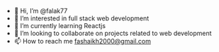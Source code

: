 - 👋 Hi, I’m @falak77
- 👀 I’m interested in full stack web development
- 🌱 I’m currently learning Reactjs
- 💞️ I’m looking to collaborate on projects related to web development
- 📫 How to reach me fashaikh2000@gmail.com

<!---
falak77/falak77 is a ✨ special ✨ repository because its `README.md` (this file) appears on your GitHub profile.
You can click the Preview link to take a look at your changes.
--->

